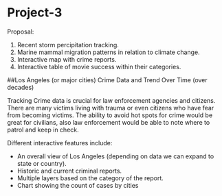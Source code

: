 # Project-3

Proposal:

1. Recent storm percipitation tracking.
2. Marine mammal migration patterns in relation to climate change.
3. Interactive map with crime reports.
4. Interactive table of movie success within their categories.

##Los Angeles (or major cities) Crime Data and Trend Over Time (over decades)

Tracking Crime data is crucial for law enforcement agencies and citizens. There are many victims living with trauma or even citizens who have fear from becoming victims. The ability to avoid hot spots for crime would be great for civilians, also law enforcement would be able to note where to patrol and keep in check.

Different interactive features include:
- An overall view of Los Angeles (depending on data we can expand to state or country).
- Historic and current criminal reports.
- Multiple layers based on the category of the report.
- Chart showing the count of cases by cities
